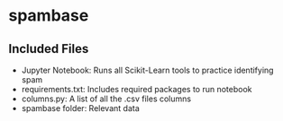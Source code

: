 # spambase

## Included Files
  - Jupyter Notebook: Runs all Scikit-Learn tools to practice identifying spam
  - requirements.txt: Includes required packages to run notebook
  - columns.py: A list of all the .csv files columns
  - spambase folder: Relevant data
